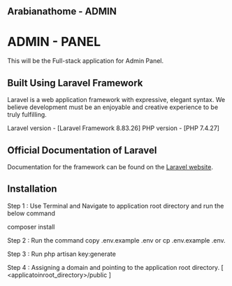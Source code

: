 ## Arabianathome - ADMIN

# ADMIN - PANEL

This will be the Full-stack application for Admin Panel.

## Built Using Laravel Framework

Laravel is a web application framework with expressive, elegant syntax. We believe development must be an enjoyable and creative experience to be truly fulfilling.

Laravel version - [Laravel Framework 8.83.26]
PHP version - [PHP 7.4.27]

## Official Documentation of Laravel 

Documentation for the framework can be found on the [Laravel website](https://laravel.com/docs/8.x).

## Installation


Step 1 : Use Terminal and Navigate to application root directory and run the below command

composer install

Step 2 : Run the command copy .env.example .env or cp .env.example .env.

Step 3 : Run php artisan key:generate

Step 4 : Assigning a domain and pointing to the application root directory. [ <applicatoinroot_directory>/public ]



